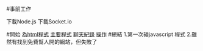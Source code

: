 #事前工作

下載Node.js
下載Socket.io

#開始
[為html程式](https://github.com/110810550/home/blob/main/views/index.html)
[主要程式](https://github.com/110810550/home/blob/main/index.js)
[聊天紀錄](https://github.com/110810550/home/blob/main/records.js)
[操作](https://drive.google.com/file/d/15TZkMdvjEmWqiENeUc1xfGS-yLBMa13p/view?usp=sharing)
#總結
1.第一次碰javascript 程式
2.雖然有找到免費幫人開的網站，但失敗了